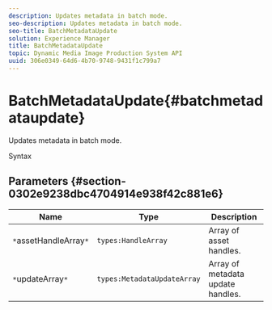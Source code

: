 ```yaml
---
description: Updates metadata in batch mode.
seo-description: Updates metadata in batch mode.
seo-title: BatchMetadataUpdate
solution: Experience Manager
title: BatchMetadataUpdate
topic: Dynamic Media Image Production System API
uuid: 306e0349-64d6-4b70-9748-9431f1c799a7
---
```


# BatchMetadataUpdate{#batchmetadataupdate}

Updates metadata in batch mode.

 Syntax 

## Parameters {#section-0302e9238dbc4704914e938f42c881e6}

|  Name  | Type  | Description  |
|---|---|---|
|  `*`assetHandleArray`*`  | `types:HandleArray`  | Array of asset handles.  |
|  `*`updateArray`*`  | `types:MetadataUpdateArray`  | Array of metadata update handles.  |

